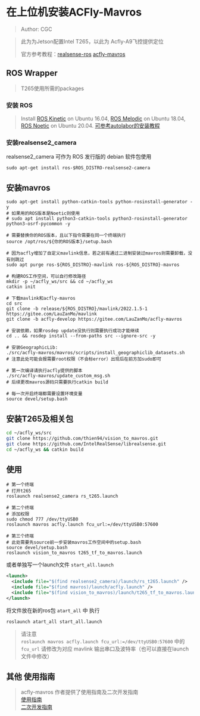 # 在上位机安装ACFly-Mavros
> Author: CGC


> 此为为Jetson配置Intel T265，以此为 Acfly-A9飞控提供定位
> 
> 官方参考教程：[realsense-ros](https://github.com/IntelRealSense/realsense-ros)     [acfly-mavros](https://github.com/CGC12123/acfly-mavros)

## ROS Wrapper
> T265使用所需的packages

### 安装 ROS 
>Install [ROS Kinetic](http://wiki.ros.org/kinetic/Installation/Ubuntu) on Ubuntu 16.04, [ROS Melodic](http://wiki.ros.org/melodic/Installation/Ubuntu) on Ubuntu 18.04, [ROS Noetic](http://wiki.ros.org/noetic/Installation/Ubuntu) on Ubuntu 20.04.
> [可参考autolabor的安装教程](http://www.autolabor.com.cn/book/ROSTutorials/chapter1/12-roskai-fa-gong-ju-an-zhuang/124-an-zhuang-ros.html)

### 安装realsense2_camera
realsense2_camera 可作为 ROS 发行版的 debian 软件包使用
```
sudo apt-get install ros-$ROS_DISTRO-realsense2-camera
```

## 安装mavros
```
sudo apt-get install python-catkin-tools python-rosinstall-generator -y
# 如果用的ROS版本是Noetic则使用
# sudo apt install python3-catkin-tools python3-rosinstall-generator python3-osrf-pycommon -y

# 需要替换你的ROS版本，且以下指令需要在同一个终端执行
source /opt/ros/${你的ROS版本}/setup.bash

# 因为acfly增加了自定义mavlink信息，若之前有通过二进制安装过mavros则需要卸载，没有则跳过
sudo apt purge ros-${ROS_DISTRO}-mavlink ros-${ROS_DISTRO}-mavros

# 构建ROS工作空间，可以自行修改路径
mkdir -p ~/acfly_ws/src && cd ~/acfly_ws
catkin init

# 下载mavlink和acfly-mavros
cd src
git clone -b release/${ROS_DISTRO}/mavlink/2022.1.5-1 https://gitee.com/LauZanMo/mavlink
git clone -b acfly-develop https://gitee.com/LauZanMo/acfly-mavros

# 安装依赖，如果rosdep update没执行则需要执行成功才能继续
cd .. && rosdep install --from-paths src --ignore-src -y

# 安装GeographicLib:
./src/acfly-mavros/mavros/scripts/install_geographiclib_datasets.sh
# 注意此处可能会报需要root权限（不会标error）出现后在前方加sudo即可

# 第一次编译请执行acfly提供的脚本
./src/acfly-mavros/update_custom_msg.sh
# 后续更改mavros源码只需要执行catkin build

# 每一次开启终端都需要设置环境变量
source devel/setup.bash
```

## 安装T265及相关包
```bash
cd ~/acfly_ws/src
git clone https://github.com/thien94/vision_to_mavros.git
git clone https://github.com/IntelRealSense/librealsense.git
cd ~/acfly_ws && catkin build
```

## 使用
```
# 第一个终端
# 打开t265
roslaunch realsense2_camera rs_t265.launch

# 第二个终端
# 添加权限
sudo chmod 777 /dev/ttyUSB0
roslaunch mavros acfly.launch fcu_url:=/dev/ttyUSB0:57600

# 第三个终端
# 此处需要先source前一步安装mavros工作空间中的setup.bash
source devel/setup.bash
roslaunch vision_to_mavros t265_tf_to_mavros.launch
```
或者单独写一个launch文件 `start_all.launch`
```xml
<launch>
  <include file="$(find realsense2_camera)/launch/rs_t265.launch" />
  <include file="$(find mavros)/launch/acfly.launch" />
  <include file="$(find vision_to_mavros)/launch/t265_tf_to_mavros.launch" />
</launch>
```
将文件放在新的ros包 `atart_all` 中 执行
```bash
roslaunch atart_all start_all.launch
```

> 请注意\
> `roslaunch mavros acfly.launch fcu_url:=/dev/ttyUSB0:57600`
> 中的 `fcu_url` 请修改为对应 mavlink 输出串口及波特率（也可以直接在launch文件中修改）

## 其他 使用指南
> acfly-mavros 作者提供了使用指南及二次开发指南\
> [使用指南](https://github.com/LauZanMo/acfly-mavros/blob/acfly-develop/acfly-mavros%E4%BD%BF%E7%94%A8%E6%8C%87%E5%8D%97.md)  
> [二次开发指南](https://github.com/LauZanMo/acfly-mavros/blob/acfly-develop/acfly-mavros%E4%BA%8C%E6%AC%A1%E5%BC%80%E5%8F%91%E6%8C%87%E5%8D%97.md)